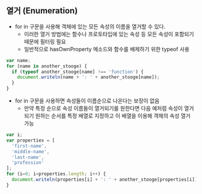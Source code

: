 ## 열거 (Enumeration)

* for in 구문을 사용해 객체에 있는 모든 속성의 이름을 열거할 수 있다.
    * 이러한 열거 방법에는 함수나 프로토타입에 있는 속성 등 모든 속성이 포함되기 때문에 필터링 필요
    * 일반적으로 hasOwnProperty 메소드와 함수를 배제하기 위한 typeof 사용
    
```javascript
var name;
for (name in another_stooge) {
  if (typeof another_stooge[name] !== 'function') {
    document.writeln(name + ': ' + another_stooge[name]);
  }
}
```

* for in 구문을 사용하면 속성들이 이름순으로 나온다는 보장이 없음
    * 만약 특정 순으로 속성 이름들이 열거되기를 원한다면 다음 예처럼 속성이 열거되기 원하는 순서를 특정 배열로 지정하고 이 배열을 이용해 객체의 속성 열거 가능
    
```javascript
var i;
var properties = [
  'first-name',
  'middle-name',
  'last-name',
  'profession'
];
for (i=0; i<properties.length; i++) {
  document.writeln(properties[i] + ': ' + another_stooge[properties[i]]);
}
```